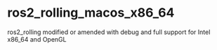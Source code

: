 # ros2_rolling_macos_x86_64
ros2_rolling modified or amended with debug and full support for Intel x86_64 and OpenGL
